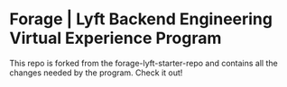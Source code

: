 # Forage | Lyft Backend Engineering Virtual Experience Program
This repo is forked from the forage-lyft-starter-repo and contains all the changes needed by the program.
Check it out!
